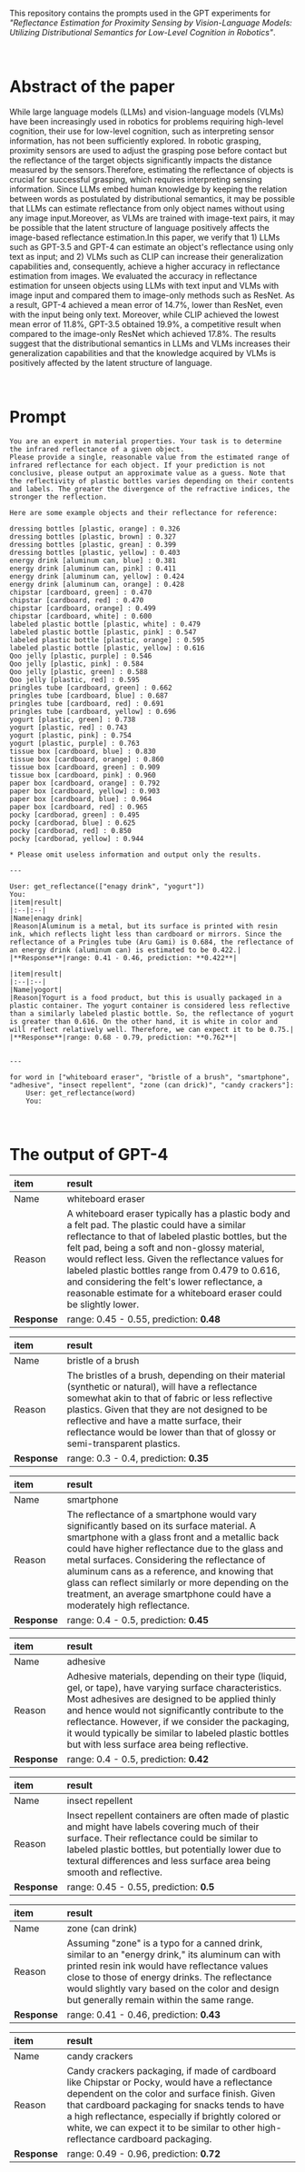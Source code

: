 This repository contains the prompts used in the GPT experiments for *"Reflectance Estimation for Proximity Sensing by Vision-Language Models: Utilizing Distributional Semantics for Low-Level Cognition in Robotics"*.

<br>

# Abstract of the paper

While large language models (LLMs) and vision-language models (VLMs) have been increasingly used in robotics for problems requiring high-level cognition, their use for low-level cognition, such as interpreting sensor information, has not been sufficiently explored. In robotic grasping, proximity sensors are used to adjust the grasping pose before contact but the reflectance of the target objects significantly impacts the distance measured by the sensors.Therefore, estimating the reflectance of objects is crucial for successful grasping, which requires interpreting sensing information. Since LLMs embed human knowledge by keeping the relation between words as postulated by distributional semantics, it may be possible that LLMs can estimate reflectance from only object names without using any image input.Moreover, as VLMs are trained with image-text pairs, it may be possible that the latent structure of language positively affects the image-based reflectance estimation.In this paper, we verify that 1) LLMs such as GPT-3.5 and GPT-4 can estimate an object's reflectance using only text as input; and 2) VLMs such as CLIP can increase their generalization capabilities and, consequently, achieve a higher accuracy in reflectance estimation from images. We evaluated the accuracy in reflectance estimation for unseen objects using LLMs with text input and VLMs with image input and compared them to image-only methods such as ResNet. As a result, GPT-4 achieved a mean error of 14.7%, lower than ResNet, even with the input being only text. Moreover, while CLIP achieved the lowest mean error of 11.8%, GPT-3.5 obtained 19.9%, a competitive result when compared to the image-only ResNet which achieved 17.8%. The results suggest that the distributional semantics in LLMs and VLMs increases their generalization capabilities and that the knowledge acquired by VLMs is positively affected by the latent structure of language.

<br>

# Prompt


```
You are an expert in material properties. Your task is to determine the infrared reflectance of a given object. 
Please provide a single, reasonable value from the estimated range of infrared reflectance for each object. If your prediction is not conclusive, please output an approximate value as a guess. Note that the reflectivity of plastic bottles varies depending on their contents and labels. The greater the divergence of the refractive indices, the stronger the reflection.

Here are some example objects and their reflectance for reference:

dressing bottles [plastic, orange] : 0.326
dressing bottles [plastic, brown] : 0.327
dressing bottles [plastic, grean] : 0.399
dressing bottles [plastic, yellow] : 0.403
energy drink [aluminum can, blue] : 0.381
energy drink [aluminum can, pink] : 0.411
energy drink [aluminum can, yellow] : 0.424
energy drink [aluminum can, orange] : 0.428
chipstar [cardboard, green] : 0.470
chipstar [cardboard, red] : 0.470
chipstar [cardboard, orange] : 0.499
chipstar [cardboard, white] : 0.600
labeled plastic bottle [plastic, white] : 0.479
labeled plastic bottle [plastic, pink] : 0.547
labeled plastic bottle [plastic, orange] : 0.595
labeled plastic bottle [plastic, yellow] : 0.616
Qoo jelly [plastic, purple] : 0.546
Qoo jelly [plastic, pink] : 0.584
Qoo jelly [plastic, green] : 0.588
Qoo jelly [plastic, red] : 0.595
pringles tube [cardboard, green] : 0.662
pringles tube [cardboard, blue] : 0.687
pringles tube [cardboard, red] : 0.691
pringles tube [cardboard, yellow] : 0.696
yogurt [plastic, green] : 0.738
yogurt [plastic, red] : 0.743
yogurt [plastic, pink] : 0.754
yogurt [plastic, purple] : 0.763
tissue box [cardboard, blue] : 0.830
tissue box [cardboard, orange] : 0.860
tissue box [cardboard, green] : 0.909
tissue box [cardboard, pink] : 0.960
paper box [cardboard, orange] : 0.792
paper box [cardboard, yellow] : 0.903
paper box [cardboard, blue] : 0.964
paper box [cardboard, red] : 0.965
pocky [cardborad, green] : 0.495
pocky [cardborad, blue] : 0.625
pocky [cardborad, red] : 0.850
pocky [cardborad, yellow] : 0.944

* Please omit useless information and output only the results.

---

User: get_reflectance(["enagy drink", "yogurt"])
You:
|item|result|
|:--|:--|
|Name|enagy drink|
|Reason|Aluminum is a metal, but its surface is printed with resin ink, which reflects light less than cardboard or mirrors. Since the reflectance of a Pringles tube (Aru Gami) is 0.684, the reflectance of an energy drink (aluminum can) is estimated to be 0.422.|
|**Response**|range: 0.41 - 0.46, prediction: **0.422**|

|item|result|
|:--|:--|
|Name|yogort|
|Reason|Yogurt is a food product, but this is usually packaged in a plastic container. The yogurt container is considered less reflective than a similarly labeled plastic bottle. So, the reflectance of yogurt is greater than 0.616. On the other hand, it is white in color and will reflect relatively well. Therefore, we can expect it to be 0.75.|
|**Response**|range: 0.68 - 0.79, prediction: **0.762**|


---

for word in ["whiteboard eraser", "bristle of a brush", "smartphone", "adhesive", "insect repellent", "zone (can drick)", "candy crackers"]:
    User: get_reflectance(word)
    You:

```

<br>

# The output of GPT-4

|item|result|
|:--|:--|
|Name|whiteboard eraser|
|Reason|A whiteboard eraser typically has a plastic body and a felt pad. The plastic could have a similar reflectance to that of labeled plastic bottles, but the felt pad, being a soft and non-glossy material, would reflect less. Given the reflectance values for labeled plastic bottles range from 0.479 to 0.616, and considering the felt's lower reflectance, a reasonable estimate for a whiteboard eraser could be slightly lower.|
|**Response**|range: 0.45 - 0.55, prediction: **0.48**|

|item|result|
|:--|:--|
|Name|bristle of a brush|
|Reason|The bristles of a brush, depending on their material (synthetic or natural), will have a reflectance somewhat akin to that of fabric or less reflective plastics. Given that they are not designed to be reflective and have a matte surface, their reflectance would be lower than that of glossy or semi-transparent plastics.|
|**Response**|range: 0.3 - 0.4, prediction: **0.35**|

|item|result|
|:--|:--|
|Name|smartphone|
|Reason|The reflectance of a smartphone would vary significantly based on its surface material. A smartphone with a glass front and a metallic back could have higher reflectance due to the glass and metal surfaces. Considering the reflectance of aluminum cans as a reference, and knowing that glass can reflect similarly or more depending on the treatment, an average smartphone could have a moderately high reflectance.|
|**Response**|range: 0.4 - 0.5, prediction: **0.45**|

|item|result|
|:--|:--|
|Name|adhesive|
|Reason|Adhesive materials, depending on their type (liquid, gel, or tape), have varying surface characteristics. Most adhesives are designed to be applied thinly and hence would not significantly contribute to the reflectance. However, if we consider the packaging, it would typically be similar to labeled plastic bottles but with less surface area being reflective.|
|**Response**|range: 0.4 - 0.5, prediction: **0.42**|

|item|result|
|:--|:--|
|Name|insect repellent|
|Reason|Insect repellent containers are often made of plastic and might have labels covering much of their surface. Their reflectance could be similar to labeled plastic bottles, but potentially lower due to textural differences and less surface area being smooth and reflective.|
|**Response**|range: 0.45 - 0.55, prediction: **0.5**|

|item|result|
|:--|:--|
|Name|zone (can drink)|
|Reason|Assuming "zone" is a typo for a canned drink, similar to an "energy drink," its aluminum can with printed resin ink would have reflectance values close to those of energy drinks. The reflectance would slightly vary based on the color and design but generally remain within the same range.|
|**Response**|range: 0.41 - 0.46, prediction: **0.43**|

|item|result|
|:--|:--|
|Name|candy crackers|
|Reason|Candy crackers packaging, if made of cardboard like Chipstar or Pocky, would have a reflectance dependent on the color and surface finish. Given that cardboard packaging for snacks tends to have a high reflectance, especially if brightly colored or white, we can expect it to be similar to other high-reflectance cardboard packaging.|
|**Response**|range: 0.49 - 0.96, prediction: **0.72**|
